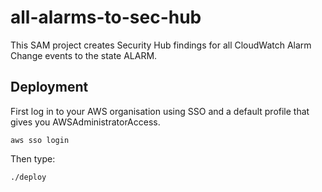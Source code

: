 # all-alarms-to-sec-hub

This SAM project creates Security Hub findings for all CloudWatch Alarm Change events to the state ALARM.


## Deployment

First log in to your AWS organisation using SSO and a default profile that gives you AWSAdministratorAccess.

```console
aws sso login
```

Then type:

```console
./deploy
```

